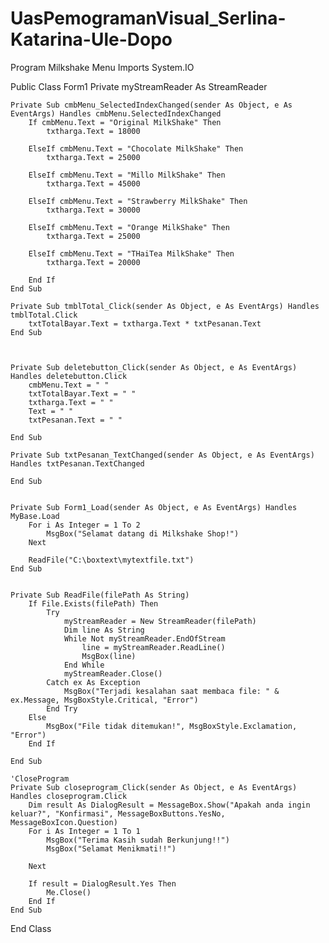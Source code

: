 # UasPemogramanVisual_Serlina-Katarina-Ule-Dopo
Program Milkshake Menu
Imports System.IO

Public Class Form1
    Private myStreamReader As StreamReader

    Private Sub cmbMenu_SelectedIndexChanged(sender As Object, e As EventArgs) Handles cmbMenu.SelectedIndexChanged
        If cmbMenu.Text = "Original MilkShake" Then
            txtharga.Text = 18000

        ElseIf cmbMenu.Text = "Chocolate MilkShake" Then
            txtharga.Text = 25000

        ElseIf cmbMenu.Text = "Millo MilkShake" Then
            txtharga.Text = 45000

        ElseIf cmbMenu.Text = "Strawberry MilkShake" Then
            txtharga.Text = 30000

        ElseIf cmbMenu.Text = "Orange MilkShake" Then
            txtharga.Text = 25000

        ElseIf cmbMenu.Text = "THaiTea MilkShake" Then
            txtharga.Text = 20000

        End If
    End Sub

    Private Sub tmblTotal_Click(sender As Object, e As EventArgs) Handles tmblTotal.Click
        txtTotalBayar.Text = txtharga.Text * txtPesanan.Text
    End Sub



    Private Sub deletebutton_Click(sender As Object, e As EventArgs) Handles deletebutton.Click
        cmbMenu.Text = " "
        txtTotalBayar.Text = " "
        txtharga.Text = " "
        Text = " "
        txtPesanan.Text = " "

    End Sub

    Private Sub txtPesanan_TextChanged(sender As Object, e As EventArgs) Handles txtPesanan.TextChanged

    End Sub


    Private Sub Form1_Load(sender As Object, e As EventArgs) Handles MyBase.Load
        For i As Integer = 1 To 2
            MsgBox("Selamat datang di Milkshake Shop!")
        Next

        ReadFile("C:\boxtext\mytextfile.txt")
    End Sub


    Private Sub ReadFile(filePath As String)
        If File.Exists(filePath) Then
            Try
                myStreamReader = New StreamReader(filePath)
                Dim line As String
                While Not myStreamReader.EndOfStream
                    line = myStreamReader.ReadLine()
                    MsgBox(line)
                End While
                myStreamReader.Close()
            Catch ex As Exception
                MsgBox("Terjadi kesalahan saat membaca file: " & ex.Message, MsgBoxStyle.Critical, "Error")
            End Try
        Else
            MsgBox("File tidak ditemukan!", MsgBoxStyle.Exclamation, "Error")
        End If

    End Sub

    'CloseProgram
    Private Sub closeprogram_Click(sender As Object, e As EventArgs) Handles closeprogram.Click
        Dim result As DialogResult = MessageBox.Show("Apakah anda ingin keluar?", "Konfirmasi", MessageBoxButtons.YesNo, MessageBoxIcon.Question)
        For i As Integer = 1 To 1
            MsgBox("Terima Kasih sudah Berkunjung!!")
            MsgBox("Selamat Menikmati!!")

        Next

        If result = DialogResult.Yes Then
            Me.Close()
        End If
    End Sub


End Class



